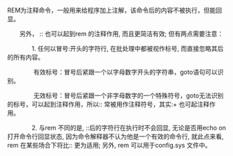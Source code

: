 REM为注释命令，一般用来给程序加上注解，该命令后的内容不被执行，但能回显。

　　另外， :: 也可以起到rem 的注释作用, 而且更简洁有效; 但有两点需要注意：

　　　　1. 任何以冒号:开头的字符行, 在批处理中都被视作标号, 而直接忽略其后的所有内容。

　　　　 有效标号：冒号后紧跟一个以字母数字开头的字符串，goto语句可以识别。

　　　　 无效标号：冒号后紧跟一个非字母数字的一个特殊符号，goto无法识别的标号，可以起到注释作用，所以:: 常被用作注释符号，其实:+ 也可起注释作用。

　　　　2. 与rem 不同的是, ::后的字符行在执行时不会回显, 无论是否用echo on打开命令行回显状态, 因为命令解释器不认为他是一个有效的命令行, 就此点来看, rem 在某些场合下将比:: 更为适用; 另外, rem 可以用于config.sys 文件中。　

